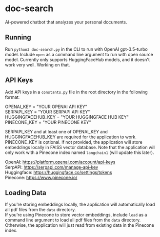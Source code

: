 # doc-search
AI-powered chatbot that analyzes your personal documents.

## Running
Run `python3 doc-search.py` in the CLI to run with OpenAI gpt-3.5-turbo model. Include `open` as a command line argument to run with open source model.
Currently only supports HuggingFaceHub models, and it doesn't work very well. Working on that.

## API Keys
Add API keys in a `constants.py` file in the root directory in the following format:

OPENAI_KEY = "YOUR OPENAI API KEY"<br>
SERPAPI_KEY = "YOUR SERPAPI API KEY"<br>
HUGGINGFACEHUB_KEY = "YOUR HUGGINGFACE HUB KEY"<br>
PINECONE_KEY = "YOUR PINECONE KEY"

SERPAPI_KEY and at least one of OPENAI_KEY and HUGGINGFACEHUB_KEY are required for the application to work.<br>
PINECONE_KEY is optional. If not provided, the application will store embeddings locally in FAISS vector database. Note that the application will only work with a Pinecone index named `langchain1` (will update this later).

OpenAI: https://platform.openai.com/account/api-keys<br>
SerpAPI: https://serpapi.com/manage-api-key<br>
Huggingface: https://huggingface.co/settings/tokens<br>
Pinecone: https://www.pinecone.io/<br>

## Loading Data
If you're storing embeddings locally, the application will automatically load all pdf files from the `data` directory.<br>
If you're using Pinecone to store vector embeddings, include `load` as a command line argument to load all pdf files from the `data` directory. Otherwise, the application will just read from existing data in the Pinecone index.